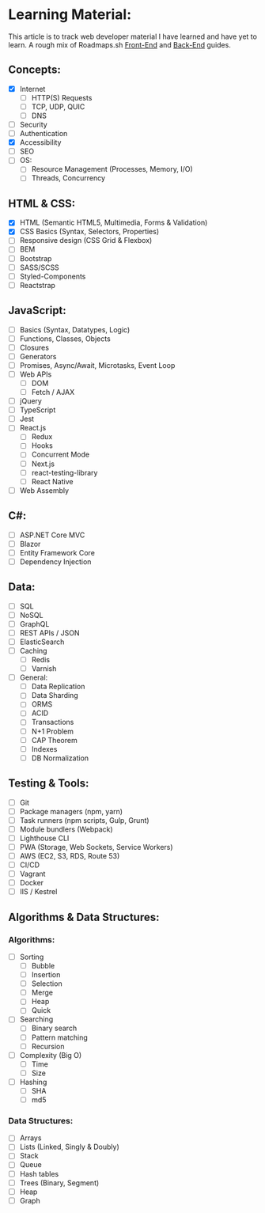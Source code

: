 # Learning Material:

This article is to track web developer material I have learned and have yet to learn. A rough mix of Roadmaps.sh [Front-End](https://roadmap.sh/roadmaps/frontend.png) and [Back-End](https://roadmap.sh/roadmaps/backend.png) guides.

## Concepts:

- [X] Internet
  - [ ] HTTP(S) Requests
  - [ ] TCP, UDP, QUIC
  - [ ] DNS
- [ ] Security
- [ ] Authentication
- [X] Accessibility
- [ ] SEO
- [ ] OS:
  - [ ] Resource Management (Processes, Memory, I/O)
  - [ ] Threads, Concurrency

## HTML & CSS:

- [X] HTML (Semantic HTML5, Multimedia, Forms & Validation)
- [X] CSS Basics (Syntax, Selectors, Properties)
- [ ] Responsive design (CSS Grid & Flexbox)
- [ ] BEM
- [ ] Bootstrap
- [ ] SASS/SCSS
- [ ] Styled-Components
- [ ] Reactstrap

## JavaScript:

- [ ] Basics (Syntax, Datatypes, Logic)
- [ ] Functions, Classes, Objects
- [ ] Closures
- [ ] Generators
- [ ] Promises, Async/Await, Microtasks, Event Loop
- [ ] Web APIs
  - [ ] DOM
  - [ ] Fetch / AJAX
- [ ] jQuery
- [ ] TypeScript
- [ ] Jest
- [ ] React.js
  - [ ] Redux
  - [ ] Hooks
  - [ ] Concurrent Mode
  - [ ] Next.js
  - [ ] react-testing-library
  - [ ] React Native
- [ ] Web Assembly

## C#:

- [ ] ASP.NET Core MVC
- [ ] Blazor
- [ ] Entity Framework Core
- [ ] Dependency Injection

## Data:

- [ ] SQL
- [ ] NoSQL
- [ ] GraphQL
- [ ] REST APIs / JSON
- [ ] ElasticSearch
- [ ] Caching
  - [ ] Redis
  - [ ] Varnish
- [ ] General:
  - [ ] Data Replication
  - [ ] Data Sharding
  - [ ] ORMS
  - [ ] ACID
  - [ ] Transactions
  - [ ] N+1 Problem
  - [ ] CAP Theorem
  - [ ] Indexes
  - [ ] DB Normalization

## Testing & Tools:

- [ ] Git
- [ ] Package managers (npm, yarn)
- [ ] Task runners (npm scripts, Gulp, Grunt)
- [ ] Module bundlers (Webpack)
- [ ] Lighthouse CLI
- [ ] PWA (Storage, Web Sockets, Service Workers)
- [ ] AWS (EC2, S3, RDS, Route 53)
- [ ] CI/CD
- [ ] Vagrant
- [ ] Docker
- [ ] IIS / Kestrel

## Algorithms & Data Structures:

### Algorithms:

- [ ] Sorting
  - [ ] Bubble
  - [ ] Insertion
  - [ ] Selection
  - [ ] Merge
  - [ ] Heap
  - [ ] Quick
- [ ] Searching
  - [ ] Binary search
  - [ ] Pattern matching
  - [ ] Recursion
- [ ] Complexity (Big O)
  - [ ] Time
  - [ ] Size
- [ ] Hashing
  - [ ] SHA
  - [ ] md5

### Data Structures:

- [ ] Arrays
- [ ] Lists (Linked, Singly & Doubly)
- [ ] Stack
- [ ] Queue
- [ ] Hash tables
- [ ] Trees (Binary, Segment)
- [ ] Heap
- [ ] Graph
